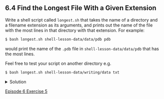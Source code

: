 ## 6.4 Find the Longest File With a Given Extension

Write a shell script called ```longest.sh``` that takes the name of a directory and a filename extension as its arguments, and prints out the name of the file with the most lines in that directory with that extension. For example:

```bash
$ bash longest.sh shell-lesson-data/data/pdb pdb
```

would print the name of the ```.pdb``` file in ```shell-lesson-data/data/pdb``` that has the most lines.

Feel free to test your script on another directory e.g.

```bash
$ bash longest.sh shell-lesson-data/writing/data txt
```

<details>
  <summary>
Solution
  </summary>
  <pre><code># Shell script which takes two arguments:
#    1. a directory name
#    2. a file extension
# and prints the name of the file in that directory
# with the most lines which matches the file extension.

wc -l $1/*.$2 | sort -n | tail -n 2 | head -n 1</code></pre>

  The first part of the pipeline, <code>wc -l $1/*.$2 | sort -n</code>, counts the lines in each file and sorts them numerically (largest last). When there’s more than one file, <code>wc</code> also outputs a final summary line, giving the total number of lines across all files. We use <code>tail -n 2 | head -n 1</code> to throw away this last line.
<br>
  With <code>wc -l $1/*.$2 | sort -n | tail -n 1</code> we’ll see the final summary line: we can build our pipeline up in pieces to be sure we understand the output.
</details>

[Episode 6 Exercise 5](episode6_ex5.md)
